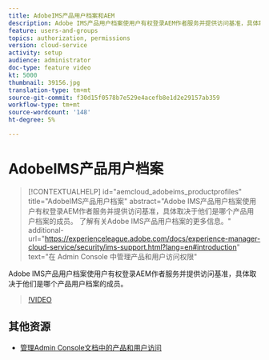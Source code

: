 ```yaml
---
title: AdobeIMS产品用户档案和AEM
description: Adobe IMS产品用户档案使用户有权登录AEM作者服务并提供访问基准，具体取决于他们是哪个产品用户档案的成员。
feature: users-and-groups
topics: authorization, permissions
version: cloud-service
activity: setup
audience: administrator
doc-type: feature video
kt: 5000
thumbnail: 39156.jpg
translation-type: tm+mt
source-git-commit: f30d15f0578b7e529e4acefb8e1d2e29157ab359
workflow-type: tm+mt
source-wordcount: '148'
ht-degree: 5%

---
```



# AdobeIMS产品用户档案

>[!CONTEXTUALHELP]
>id="aemcloud_adobeims_productprofiles"
>title="AdobeIMS产品用户档案"
>abstract="Adobe IMS产品用户档案使用户有权登录AEM作者服务并提供访问基准，具体取决于他们是哪个产品用户档案的成员。 了解有关Adobe IMS产品用户档案的更多信息。"
>additional-url="https://experienceleague.adobe.com/docs/experience-manager-cloud-service/security/ims-support.html?lang=en#introduction" text="在 Admin Console 中管理产品和用户访问权限"

Adobe IMS产品用户档案使用户有权登录AEM作者服务并提供访问基准，具体取决于他们是哪个产品用户档案的成员。

>[!VIDEO](https://video.tv.adobe.com/v/39156/?quality=12&learn=on)

## 其他资源

+ [管理Admin Console文档中的产品和用户访问](https://docs.adobe.com/content/help/en/experience-manager-cloud-service/security/ims-support.html#managing-products-and-user-access-in-admin-console)

